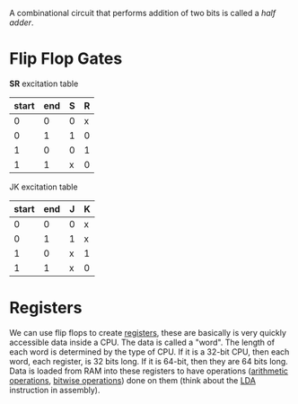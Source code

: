 A combinational circuit that performs addition of two bits is called a *half adder*.
# Flip Flop Gates
**SR** 
excitation table

| start | end | S | R |
| ---- | ---- | ---- | ---- |
| 0 | 0 | 0 | x |
| 0 | 1 | 1 | 0 |
| 1 | 0 | 0 | 1 |
| 1 | 1 | x | 0 |
JK 
excitation table 

| start | end | J | K |
| ---- | ---- | ---- | ---- |
| 0 | 0 | 0 | x |
| 0 | 1 | 1 | x |
| 1 | 0 | x | 1 |
| 1 | 1 | x | 0 |
# Registers
We can use flip flops to create [registers](https://en.wikipedia.org/wiki/Processor_register), these are basically is very quickly accessible data inside a CPU. The data is called a "word". The length of each word is determined by the type of CPU. If it is a 32-bit CPU, then each word, each register, is 32 bits long. If it is 64-bit, then they are 64 bits long. 
Data is loaded from RAM into these registers to have operations ([arithmetic operations](https://en.wikipedia.org/wiki/Arithmetic_operation "Arithmetic operation"), [bitwise operations](https://en.wikipedia.org/wiki/Bitwise_operation "Bitwise operation")) done on them (think about the [LDA](https://www.c64-wiki.com/wiki/LDA) instruction in assembly).
